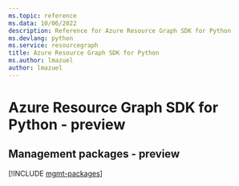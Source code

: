 ```yaml
---
ms.topic: reference
ms.data: 10/06/2022
description: Reference for Azure Resource Graph SDK for Python
ms.devlang: python
ms.service: resourcegraph
title: Azure Resource Graph SDK for Python
ms.author: lmazuel
author: lmazuel
---
```

# Azure Resource Graph SDK for Python - preview

## Management packages - preview
[!INCLUDE [mgmt-packages](resource-graph-mgmt-index.md)]